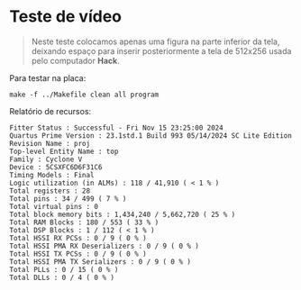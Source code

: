 # Teste de vídeo

>Neste teste colocamos apenas uma figura na parte inferior da tela, deixando espaço para inserir posteriormente a tela de 512x256 usada pelo computador **Hack**. 

Para testar na placa:

    make -f ../Makefile clean all program

Relatório de recursos:

    Fitter Status : Successful - Fri Nov 15 23:25:00 2024
    Quartus Prime Version : 23.1std.1 Build 993 05/14/2024 SC Lite Edition
    Revision Name : proj
    Top-level Entity Name : top
    Family : Cyclone V
    Device : 5CSXFC6D6F31C6
    Timing Models : Final
    Logic utilization (in ALMs) : 118 / 41,910 ( < 1 % )
    Total registers : 28
    Total pins : 34 / 499 ( 7 % )
    Total virtual pins : 0
    Total block memory bits : 1,434,240 / 5,662,720 ( 25 % )
    Total RAM Blocks : 180 / 553 ( 33 % )
    Total DSP Blocks : 1 / 112 ( < 1 % )
    Total HSSI RX PCSs : 0 / 9 ( 0 % )
    Total HSSI PMA RX Deserializers : 0 / 9 ( 0 % )
    Total HSSI TX PCSs : 0 / 9 ( 0 % )
    Total HSSI PMA TX Serializers : 0 / 9 ( 0 % )
    Total PLLs : 0 / 15 ( 0 % )
    Total DLLs : 0 / 4 ( 0 % )